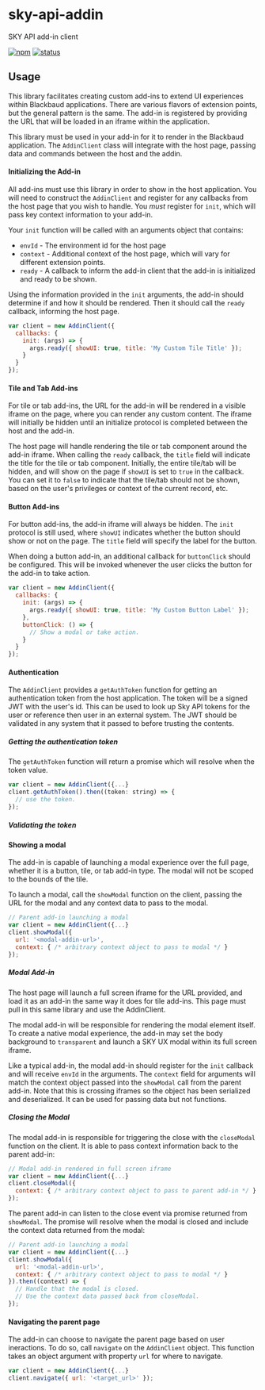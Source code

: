 # sky-api-addin
SKY API add-in client

[![npm](https://img.shields.io/npm/v/@blackbaud/sky-api-addin.svg)](https://www.npmjs.com/package/@blackbaud/sky-api-addin)
[![status](https://travis-ci.org/blackbaud/sky-api-addin.svg?branch=master)](https://travis-ci.org/blackbaud/sky-api-addin)

## Usage

This library facilitates creating custom add-ins to extend UI experiences within Blackbaud applications.  There are various flavors of extension points, but the general pattern is the same.  The add-in is registered by providing the URL that will be loaded in an iframe within the application.

This library must be used in your add-in for it to render in the Blackbaud application. The `AddinClient` class will integrate with the host page, passing data and commands between the host and the addin.

#### Initializing the Add-in
All add-ins must use this library in order to show in the host application. You will need to construct the `AddinClient` and register for any callbacks from the host page that you wish to handle.  You *must* register for `init`, which will pass key context information to your add-in.

Your `init` function will be called with an arguments object that contains:

 - `envId` - The environment id for the host page
 - `context` - Additional context of the host page, which will vary for different extension points.
 - `ready` - A callback to inform the add-in client that the add-in is initialized and ready to be shown.

Using the information provided in the `init` arguments, the add-in should determine if and how it should be rendered.  Then it should call the `ready` callback, informing the host page.

```js
var client = new AddinClient({
  callbacks: {
    init: (args) => {
      args.ready({ showUI: true, title: 'My Custom Tile Title' });
    }
  }
});
```

#### Tile and Tab Add-ins
For tile or tab add-ins, the URL for the add-in will be rendered in a visible iframe on the page, where you can render any custom content.  The iframe will initially be hidden until an initialize protocol is completed between the host and the add-in.

The host page will handle rendering the tile or tab component around the add-in iframe.  When calling the `ready` callback, the `title` field will indicate the title for the tile or tab component.  Initially, the entire tile/tab will be hidden, and will show on the page if `showUI` is set to `true` in the callback.  You can set it to `false` to indicate that the tile/tab should not be shown, based on the user's privileges or context of the current record, etc.

#### Button Add-ins
For button add-ins, the add-in iframe will always be hidden.  The `init` protocol is still used, where `showUI` indicates whether the button should show or not on the page.  The `title` field will specify the label for the button.

When doing a button add-in, an additional callback for `buttonClick` should be configured.  This will be invoked whenever the user clicks the button for the add-in to take action.

```js
var client = new AddinClient({
  callbacks: {
    init: (args) => {
      args.ready({ showUI: true, title: 'My Custom Button Label' });
    },
    buttonClick: () => {
      // Show a modal or take action.
    }
  }
});
```

#### Authentication
The `AddinClient` provides a `getAuthToken` function for getting an authentication token from the host application.  The token will be a signed JWT with the user's id.  This can be used to look up Sky API tokens for the user or reference then user in an external system.  The JWT should be validated in any system that it passed to before trusting the contents.

##### Getting the authentication token
The `getAuthToken` function will return a promise which will resolve when the token value.

```js
var client = new AddinClient({...}
client.getAuthToken().then((token: string) => {
  // use the token.
});
```
##### Validating the token

#### Showing a modal
The add-in is capable of launching a modal experience over the full page, whether it is a button, tile, or tab add-in type.  The modal will not be scoped to the bounds of the tile.

To launch a modal, call the `showModal` function on the client, passing the URL for the modal and any context data to pass to the modal.

```js
// Parent add-in launching a modal
var client = new AddinClient({...}
client.showModal({
  url: '<modal-addin-url>',
  context: { /* arbitrary context object to pass to modal */ }
});
```
##### Modal Add-in
The host page will launch a full screen iframe for the URL provided, and load it as an add-in the same way it does for tile add-ins.  This page must pull in this same library and use the AddinClient.

The modal add-in will be responsible for rendering the modal element itself.  To create a native modal experience, the add-in may set the body background to `transparent` and launch a SKY UX modal within its full screen iframe.

Like a typical add-in, the modal add-in should register for the `init` callback and will receive `envId` in the arguments. The `context` field for arguments will match the context object passed into the `showModal` call from the parent add-in.  Note that this is crossing iframes so the object has been serialized and deserialized.  It can be used for passing data but not functions.

##### Closing the Modal
The modal add-in is responsible for triggering the close with the `closeModal` function on the client.  It is able to pass context information back to the parent add-in:

```js
// Modal add-in rendered in full screen iframe
var client = new AddinClient({...}
client.closeModal({
  context: { /* arbitrary context object to pass to parent add-in */ }
});
```
The parent add-in can listen to the close event via promise returned from `showModal`. The promise will resolve when the modal is closed and include the context data returned from the modal:

```js
// Parent add-in launching a modal
var client = new AddinClient({...}
client.showModal({
  url: '<modal-addin-url>',
  context: { /* arbitrary context object to pass to modal */ }
}).then((context) => {
  // Handle that the modal is closed.
  // Use the context data passed back from closeModal.
});
```

#### Navigating the parent page
The add-in can choose to navigate the parent page based on user ineractions.  To do so, call `navigate` on the `AddinClient` object.  This function takes an object argument with property `url` for where to navigate.

```js
var client = new AddinClient({...}
client.navigate({ url: '<target_url>' });
```
